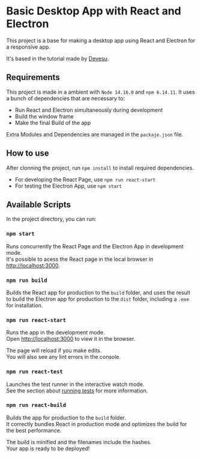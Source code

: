 # Basic Desktop App with React and Electron 

This project is a base for making a desktop app using React and Electron for a responsive app.

It's based in the tutorial made by [Devesu](https://medium.com/@devesu/how-to-build-a-react-based-electron-app-d0f27413f17f).

## Requirements

This project is made in a ambient with `Node 14.16.0` and `npm 6.14.11`. It uses a bunch of dependencies that are necessary to:

- Run React and Electron simultaneously during development
- Build the window frame
- Make the final Build of the app

Extra Modules and Dependencies are managed in the `packaje.json` file.

## How to use

After clonning the project, run `npm install` to install required dependencies.

- For developing the React Page, use `npm run react-start`
- For testing the Electron App, use `npm start`


## Available Scripts

In the project directory, you can run:

### `npm start`

Runs concurrently the React Page and the Electron App in development mode.\
It's possible to acess the React page in the local browser in [http://localhost:3000](http://localhost:3000).

### `npm run build`

Builds the React app for production to the `build` folder, and uses the result to build the Electron app for production to the `dist` folder, including a `.exe` for installation. 

### `npm run react-start`

Runs the app in the development mode.\
Open [http://localhost:3000](http://localhost:3000) to view it in the browser.

The page will reload if you make edits.\
You will also see any lint errors in the console.

### `npm run react-test`

Launches the test runner in the interactive watch mode.\
See the section about [running tests](https://facebook.github.io/create-react-app/docs/running-tests) for more information.

### `npm run react-build`

Builds the app for production to the `build` folder.\
It correctly bundles React in production mode and optimizes the build for the best performance.

The build is minified and the filenames include the hashes.\
Your app is ready to be deployed!